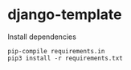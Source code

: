 # django-template

Install dependencies
```pip
pip-compile requirements.in
pip3 install -r requirements.txt
```